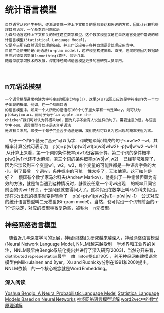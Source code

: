统计语言模型
==========
    
    自然语言从它产生开始，逐渐演变成一种上下文相关的信息表达和传递的方式，因此让计算机处理自然语言，一个基本的问题就是
    为自然语言这种上下文相关的特性建立数学模型。这个数学模型就是在自然语言处理中常说的统计语言模型(Statistical Language Model)，
    它是今天所有自然语言处理的基础，并且广泛应用于各种自然语言处理应用当中。
    目前广泛使用的是n元语法(n-gram model)，这种模型构建简单、直接，但同时也因为数据缺乏而必须采取平滑(smoothing)算法。最近几年，
    随着深度学习技术的发展，深度神经网络语言模型更多的被研究人员采用。
    
## n元语法模型
    
    一个语言模型通常构建为字符串s的概率分布p(s)，这里p(s)试图反应的是字符串s作为一个句子出现的概率。例如，在一个刻画口语
    的语言模型中，如果一个人所说的话语每100个句子里大学有一句是Okay，则可认为p(Okay)=0.01。而对于句子“An apple ate the 
    chicken”我们可以认为其概率为0，因为几乎不会有人说这样的句子。需要注意的是，与语言学中不同，语言模型与句子是否合乎语法
    是没有关系的，即使一个句子完全合乎语法逻辑，我们仍然可以认为它出现的概率接近为零。
    对于一个由l个基元(“基元”可以为字、词或短语等)构成的句子s=w1w2···wl，其概率计算公式可表示为
    p(s)=p(w1)p(w2|w1)p(w3|w1w2)···p(wl|w1w2···wl-1)
    从计算上来看，第一个词的条件概率p(w1)很容易计算，第二个词的条件概率p(w2|w1)也还不太麻烦，第三个词的条件概率p(w3|w1,w2)
    已经非常难算了，因为它涉及到三个变量w1，w2，w3，每个变量的可能性都是一种语言字典的大小。到了最后一个词wl，条件概率的可能
    性太多了，无法估算。这可如何是好？
    俄国有个数学家马尔科夫(Andrew Markov)，他提出了一种偷懒但颇为有效的方法，就是每当遇到这种情况时，就假设任意一个词wi出现
    的概率只同它前面的词wi-1有关，于是问题就变得间大了。这种假设在数学上叫马尔科夫假设。现在求s出现的概率就变得简单了
    p(s)=p(w1)p(w2|w1)···p(wl|wl-1)
    公式对应的统计语言模型叫二元模型(Bi-gram model)。当然，也可假设一个词有前面的n-1个词决定，对应的模型稍微复杂些，被称为
    n元模型。
    
## 神经网络语言模型
    
    随着近几年深度学习的发展，神经网络相关研究越来越深入，神经网络语言模型(Neural Network Language Model, NNLM)越来越受到
    学术界和工业界的关注，NNLM最早由Bengio系统化提出并进行了深入研究[2003]，当然分开来看，distributed representation最早
    由Hinton提出[1985]，利用神经网络建模语言模型由Miikkulainen and Dyer，Xu and Rudnicky分别在1991和2000提出。NNLM依赖
    的一个核心概念就是Word Embedding。

### 深入阅读
[Yoshua Bengio. A Neural Probabilistic Language Model](http://www.jmlr.org/papers/volume3/bengio03a/bengio03a.pdf)
[Statistical Language Models Based on Neural Networks](http://www.fit.vutbr.cz/~imikolov/rnnlm/google.pdf)
[神经网络语言模型详解](https://mp.weixin.qq.com/s?__biz=MjM5ODIzNDQ3Mw==&mid=203735609&idx=1&sn=68f6e2ad560257869aeea09c59af1c1a&scene=2&from=timeline&isappinstalled=0&utm_source=open-open)
[word2vec中的数学原理详解](http://blog.csdn.net/itplus/article/details/37969519)

